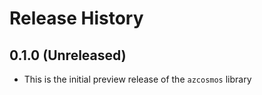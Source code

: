 # Release History

## 0.1.0 (Unreleased)
* This is the initial preview release of the `azcosmos` library